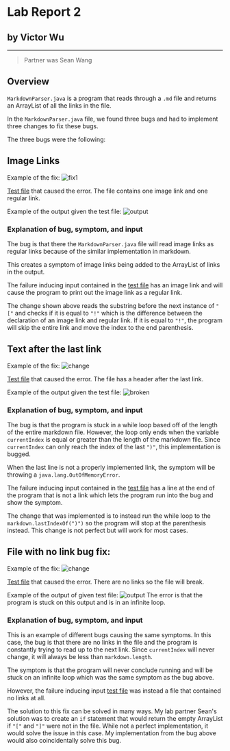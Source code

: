 # Lab Report 2 
## by Victor Wu
---
>Partner was Sean Wang

## **Overview**
`MarkdownParser.java` is a program that reads through a `.md` file and returns an ArrayList of all the links in the file. 

In the `MarkdownParser.java` file, we found three bugs and had to implement three changes to fix these bugs.

The three bugs were the following:

## **Image Links**
Example of the fix:
![fix1](https://raw.githubusercontent.com/vjwuUCSD/cse15l-lab-reports/main/LabReport2/Screen%20Shot%202022-04-24%20at%207.12.48%20PM.png)

[Test file](https://github.com/vjwuUCSD/markdown-parser/blob/6fd140a80f2225a18bf3fc9f5d86638bf9bb4fe2/test2-file.md?plain=1) that caused the error. The file contains one image link and one regular link.

Example of the output given the test file:
![output](https://raw.githubusercontent.com/vjwuUCSD/cse15l-lab-reports/main/LabReport2/Screen%20Shot%202022-04-24%20at%208.24.01%20PM.png)

### **Explanation of bug, symptom, and input**

The bug is that there the `MarkdownParser.java` file will read image links as regular links because of the similar implementation in markdown. 

This creates a symptom of image links being added to the ArrayList of links in the output. 

The failure inducing input contained in the [test file](https://github.com/vjwuUCSD/markdown-parser/blob/6fd140a80f2225a18bf3fc9f5d86638bf9bb4fe2/test2-file.md?plain=1) has an image link and will cause the program to print out the image link as a regular link. 

The change shown above reads the substring before the next instance of `"["` and checks if it is equal to `"!"` which is the difference between the declaration of an image link and regular link. If it is equal to `"!"`, the program will skip the entire link and move the index to the end parenthesis.

## **Text after the last link**

Example of the fix:
![change](https://raw.githubusercontent.com/vjwuUCSD/cse15l-lab-reports/main/LabReport2/Screen%20Shot%202022-04-24%20at%208.55.50%20PM.png)

[Test file](https://github.com/vjwuUCSD/markdown-parser/blob/7806b22acdf41e0f9153f9389279ffd4ce432c41/test3-file.md?plain=1) that caused the error. The file has a header after the last link.

Example of the output given the test file:
![broken](https://raw.githubusercontent.com/vjwuUCSD/cse15l-lab-reports/main/LabReport2/Screen%20Shot%202022-04-24%20at%209.01.34%20PM.png)
### **Explanation of bug, symptom, and input**
The bug is that the program is stuck in a while loop based off of the length of the entire markdown file. However, the loop only ends when the variable `currentIndex` is equal or greater than the length of the markdown file. Since `currentIndex` can only reach the index of the last `")"`, this implementation is bugged.

When the last line is not a properly implemented link, the symptom will be throwing a `java.lang.OutOfMemoryError`.

The failure inducing input contained in the [test file](https://github.com/vjwuUCSD/markdown-parser/blob/7806b22acdf41e0f9153f9389279ffd4ce432c41/test3-file.md?plain=1) has a line at the end of the program that is not a link which lets the program run into the bug and show the symptom.

The change that was implemented is to instead run the while loop to the `markdown.lastIndexOf(")")` so the program will stop at the parenthesis instead. This change is not perfect but will work for most cases.

## **File with no link bug fix:**

Example of the fix:
![change](https://raw.githubusercontent.com/vjwuUCSD/cse15l-lab-reports/main/LabReport2/Screen%20Shot%202022-04-24%20at%209.16.46%20PM.png)

[Test file](https://github.com/vjwuUCSD/markdown-parser/blob/main/my%20test%20files/test4-file.md?plain=1) that caused the error. There are no links so the file will break.

Example of the output of given test file:
![output](https://raw.githubusercontent.com/vjwuUCSD/cse15l-lab-reports/main/LabReport2/Screen%20Shot%202022-04-24%20at%209.32.14%20PM.png)
The error is that the program is stuck on this output and is in an infinite loop.

### **Explanation of bug, symptom, and input**

This is an example of different bugs causing the same symptoms. In this case, the bug is that there are no links in the file and the program is constantly trying to read up to the next link. Since `currentIndex` will never change, it will always be less than `markdown.length`.

The symptom is that the program will never conclude running and will be stuck on an infinite loop which was the same symptom as the bug above. 

However, the failure inducing input [test file](https://github.com/vjwuUCSD/markdown-parser/blob/main/my%20test%20files/test4-file.md?plain=1) was instead a file that contained no links at all. 

The solution to this fix can be solved in many ways. My lab partner Sean's solution was to create an `if` statement that would return the empty ArrayList if `"["` and `"]"` were not in the file. While not a perfect implementation, it would solve the issue in this case. My implementation from the bug above would also coincidentally solve this bug.


